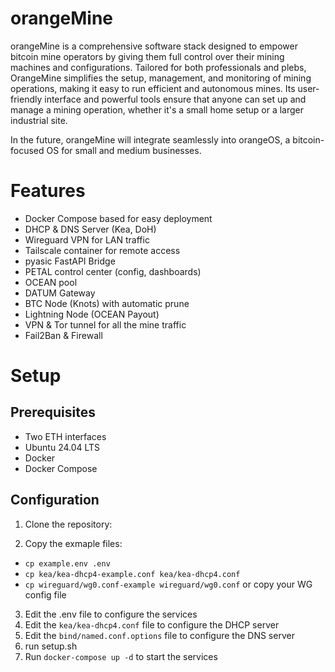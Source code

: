 # orangeMine
orangeMine is a comprehensive software stack designed to empower bitcoin mine operators by giving them full control over their mining machines and configurations. Tailored for both professionals and plebs, OrangeMine simplifies the setup, management, and monitoring of mining operations, making it easy to run efficient and autonomous mines. Its user-friendly interface and powerful tools ensure that anyone can set up and manage a mining operation, whether it's a small home setup or a larger industrial site. 

In the future, orangeMine will integrate seamlessly into orangeOS, a bitcoin-focused OS for small and medium businesses.

# Features
- Docker Compose based for easy deployment
- DHCP & DNS Server (Kea, DoH)
- Wireguard VPN for LAN traffic
- Tailscale container for remote access
- pyasic FastAPI Bridge
- PETAL control center (config, dashboards)
- OCEAN pool
- DATUM Gateway
- BTC Node (Knots) with automatic prune
- Lightning Node (OCEAN Payout)
- VPN & Tor tunnel for all the mine traffic
- Fail2Ban & Firewall

# Setup

## Prerequisites

- Two ETH interfaces
- Ubuntu 24.04 LTS
- Docker
- Docker Compose

## Configuration

1. Clone the repository:

2. Copy the exmaple files:
  - `cp example.env .env`
  - `cp kea/kea-dhcp4-example.conf kea/kea-dhcp4.conf`
  - `cp wireguard/wg0.conf-example wireguard/wg0.conf` or copy your WG config file

3. Edit the .env file to configure the services
4. Edit the `kea/kea-dhcp4.conf` file to configure the DHCP server
5. Edit the `bind/named.conf.options` file to configure the DNS server
6. run setup.sh
7. Run `docker-compose up -d` to start the services
